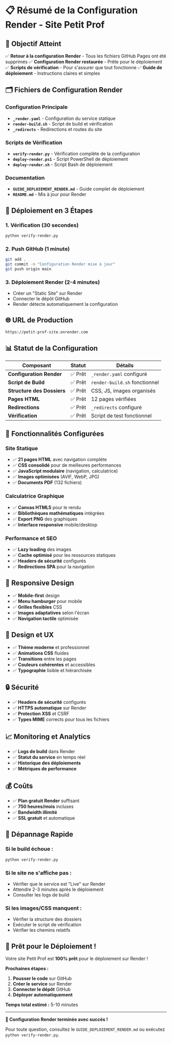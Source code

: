 # 📋 Résumé de la Configuration Render - Site Petit Prof

## 🎯 **Objectif Atteint**

✅ **Retour à la configuration Render** - Tous les fichiers GitHub Pages ont été supprimés
✅ **Configuration Render restaurée** - Prête pour le déploiement
✅ **Scripts de vérification** - Pour s'assurer que tout fonctionne
✅ **Guide de déploiement** - Instructions claires et simples

## 🗂️ **Fichiers de Configuration Render**

### **Configuration Principale**
- **`_render.yaml`** - Configuration du service statique
- **`render-build.sh`** - Script de build et vérification
- **`_redirects`** - Redirections et routes du site

### **Scripts de Vérification**
- **`verify-render.py`** - Vérification complète de la configuration
- **`deploy-render.ps1`** - Script PowerShell de déploiement
- **`deploy-render.sh`** - Script Bash de déploiement

### **Documentation**
- **`GUIDE_DEPLOIEMENT_RENDER.md`** - Guide complet de déploiement
- **`README.md`** - Mis à jour pour Render

## 🚀 **Déploiement en 3 Étapes**

### **1. Vérification (30 secondes)**
```bash
python verify-render.py
```

### **2. Push GitHub (1 minute)**
```bash
git add .
git commit -m "Configuration Render mise à jour"
git push origin main
```

### **3. Déploiement Render (2-4 minutes)**
- Créer un "Static Site" sur Render
- Connecter le dépôt GitHub
- Render détecte automatiquement la configuration

## 🌐 **URL de Production**

```
https://petit-prof-site.onrender.com
```

## 📊 **Statut de la Configuration**

| Composant | Statut | Détails |
|-----------|--------|---------|
| **Configuration Render** | ✅ Prêt | `_render.yaml` configuré |
| **Script de Build** | ✅ Prêt | `render-build.sh` fonctionnel |
| **Structure des Dossiers** | ✅ Prêt | CSS, JS, images organisés |
| **Pages HTML** | ✅ Prêt | 12 pages vérifiées |
| **Redirections** | ✅ Prêt | `_redirects` configuré |
| **Vérification** | ✅ Prêt | Script de test fonctionnel |

## 🔧 **Fonctionnalités Configurées**

### **Site Statique**
- ✅ **21 pages HTML** avec navigation complète
- ✅ **CSS consolidé** pour de meilleures performances
- ✅ **JavaScript modulaire** (navigation, calculatrice)
- ✅ **Images optimisées** (AVIF, WebP, JPG)
- ✅ **Documents PDF** (132 fichiers)

### **Calculatrice Graphique**
- ✅ **Canvas HTML5** pour le rendu
- ✅ **Bibliothèques mathématiques** intégrées
- ✅ **Export PNG** des graphiques
- ✅ **Interface responsive** mobile/desktop

### **Performance et SEO**
- ✅ **Lazy loading** des images
- ✅ **Cache optimisé** pour les ressources statiques
- ✅ **Headers de sécurité** configurés
- ✅ **Redirections SPA** pour la navigation

## 📱 **Responsive Design**

- ✅ **Mobile-first** design
- ✅ **Menu hamburger** pour mobile
- ✅ **Grilles flexibles** CSS
- ✅ **Images adaptatives** selon l'écran
- ✅ **Navigation tactile** optimisée

## 🎨 **Design et UX**

- ✅ **Thème moderne** et professionnel
- ✅ **Animations CSS** fluides
- ✅ **Transitions** entre les pages
- ✅ **Couleurs cohérentes** et accessibles
- ✅ **Typographie** lisible et hiérarchisée

## 🔒 **Sécurité**

- ✅ **Headers de sécurité** configurés
- ✅ **HTTPS automatique** sur Render
- ✅ **Protection XSS** et CSRF
- ✅ **Types MIME** corrects pour tous les fichiers

## 📈 **Monitoring et Analytics**

- ✅ **Logs de build** dans Render
- ✅ **Statut du service** en temps réel
- ✅ **Historique des déploiements**
- ✅ **Métriques de performance**

## 💰 **Coûts**

- ✅ **Plan gratuit Render** suffisant
- ✅ **750 heures/mois** incluses
- ✅ **Bandwidth illimité**
- ✅ **SSL gratuit** et automatique

## 🚨 **Dépannage Rapide**

### **Si le build échoue :**
```bash
python verify-render.py
```

### **Si le site ne s'affiche pas :**
- Vérifier que le service est "Live" sur Render
- Attendre 2-3 minutes après le déploiement
- Consulter les logs de build

### **Si les images/CSS manquent :**
- Vérifier la structure des dossiers
- Exécuter le script de vérification
- Vérifier les chemins relatifs

## 🎉 **Prêt pour le Déploiement !**

Votre site Petit Prof est **100% prêt** pour le déploiement sur Render !

**Prochaines étapes :**
1. **Pousser le code** sur GitHub
2. **Créer le service** sur Render
3. **Connecter le dépôt** GitHub
4. **Déployer automatiquement**

**Temps total estimé :** 5-10 minutes

---

**🌟 Configuration Render terminée avec succès !**

Pour toute question, consultez le `GUIDE_DEPLOIEMENT_RENDER.md` ou exécutez `python verify-render.py`.
